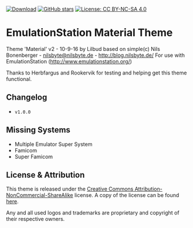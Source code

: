 [![Download](https://img.shields.io/github/release/otherguy/es-theme-material.svg?style=for-the-badge&colorB=green)](https://github.com/otherguy/es-theme-material/releases)
[![GitHub stars](https://img.shields.io/github/stars/otherguy/es-theme-material.svg?style=for-the-badge)](https://github.com/otherguy/es-theme-material)
[![License: CC BY-NC-SA 4.0](https://img.shields.io/badge/license-CC/BY--NC--SA-yellow.svg?style=for-the-badge)](https://creativecommons.org/licenses/by-nc-sa/4.0/)


# EmulationStation Material Theme
Theme 'Material' v2 - 10-9-16 by Lilbud
based on simple(c) Nils Bonenberger - nilsbyte@nilsbyte.de - http://blog.nilsbyte.de/
For use with EmulationStation (http://www.emulationstation.org/)

Thanks to Herbfargus and Rookervik for testing and helping get this theme functional.

## Changelog

- `v1.0.0` 

## Missing Systems

- Multiple Emulator Super System
- Famicom
- Super Famicom

## License & Attribution

This theme is released under the [Creative Commons Attribution-NonCommercial-ShareAlike](https://creativecommons.org/licenses/by-nc-sa/4.0/) license. A copy of the license can be found [here](LICENSE.md).

Any and all used logos and trademarks are proprietary and copyright of their respective owners.
